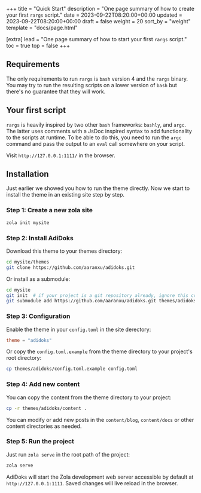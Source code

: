 +++
title = "Quick Start"
description = "One page summary of how to create your first `rargs` script."
date = 2023-09-22T08:20:00+00:00
updated = 2023-09-22T08:20:00+00:00
draft = false
weight = 20
sort_by = "weight"
template = "docs/page.html"

[extra]
lead = "One page summary of how to start your first `rargs` script."
toc = true
top = false
+++

## Requirements

The only requirements to run `rargs` is `bash` version 4 and the `rargs` binary. You may try to run
the resulting scripts on a lower version of `bash` but there's no guarantee that they will work.

## Your first script

`rargs` is heavily inspired by two other `bash` frameworks: `bashly`, and `argc`. The latter uses
comments with a JsDoc inspired syntax to add functionality to the scripts at runtime. To be able to
do this, you need to run the `argc` command and pass the output to an `eval` call somewhere on your
script.



Visit `http://127.0.0.1:1111/` in the browser.

## Installation

Just earlier we showed you how to run the theme directly. Now we start to
install the theme in an existing site step by step.

### Step 1: Create a new zola site

```bash
zola init mysite
```

### Step 2: Install AdiDoks

Download this theme to your themes directory:

```bash
cd mysite/themes
git clone https://github.com/aaranxu/adidoks.git
```

Or install as a submodule:

```bash
cd mysite
git init  # if your project is a git repository already, ignore this command
git submodule add https://github.com/aaranxu/adidoks.git themes/adidoks
```

### Step 3: Configuration

Enable the theme in your `config.toml` in the site derectory:

```toml
theme = "adidoks"
```

Or copy the `config.toml.example` from the theme directory to your project's
root directory:

```bash
cp themes/adidoks/config.toml.example config.toml
```

### Step 4: Add new content

You can copy the content from the theme directory to your project:

```bash
cp -r themes/adidoks/content .
```

You can modify or add new posts in the `content/blog`, `content/docs` or other
content directories as needed.

### Step 5: Run the project

Just run `zola serve` in the root path of the project:

```bash
zola serve
```

AdiDoks will start the Zola development web server accessible by default at
`http://127.0.0.1:1111`. Saved changes will live reload in the browser.
